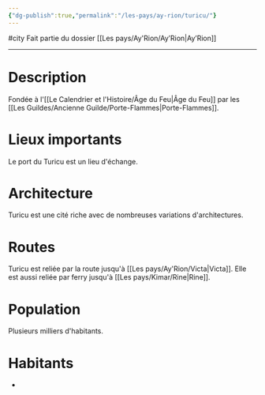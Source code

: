 ```yaml
---
{"dg-publish":true,"permalink":"/les-pays/ay-rion/turicu/"}
---
```


#city 
Fait partie du dossier [[Les pays/Ay'Rion/Ay’Rion\|Ay’Rion]]

-------

# Description
Fondée à l'[[Le Calendrier et l'Histoire/Âge du Feu\|Âge du Feu]] par les [[Les Guildes/Ancienne Guilde/Porte-Flammes\|Porte-Flammes]].
# Lieux importants
Le port du Turicu est un lieu d'échange.
# Architecture
Turicu est une cité riche avec de nombreuses variations d'architectures.
# Routes
Turicu est reliée par la route jusqu'à [[Les pays/Ay'Rion/Victa\|Victa]].
Elle est aussi reliée par ferry jusqu'à [[Les pays/Kimar/Rine\|Rine]].
# Population
Plusieurs milliers d'habitants.
# Habitants
- 